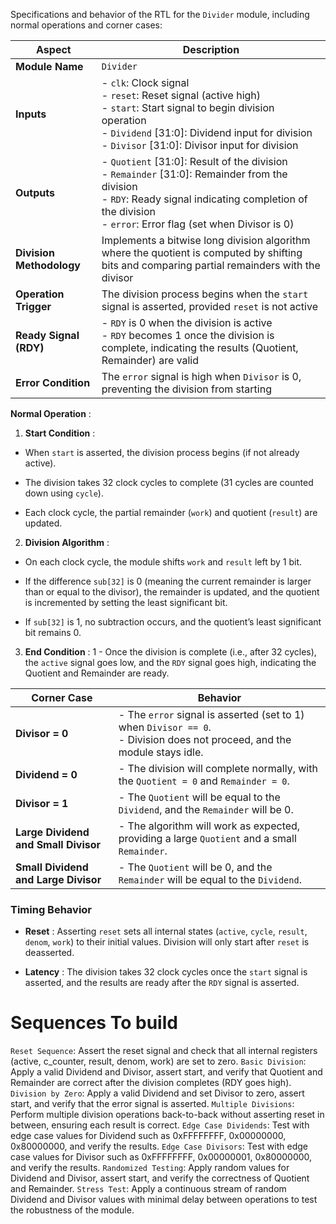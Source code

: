Specifications and behavior of the RTL for the `Divider` module, including normal operations and corner cases:

| **Aspect**              | **Description**                                                                                       |
|-------------------------|-------------------------------------------------------------------------------------------------------|
| **Module Name**         | `Divider`                                                                                            |
| **Inputs**              | - `clk`: Clock signal <br> - `reset`: Reset signal (active high) <br> - `start`: Start signal to begin division operation <br> - `Dividend` [31:0]: Dividend input for division <br> - `Divisor` [31:0]: Divisor input for division |
| **Outputs**             | - `Quotient` [31:0]: Result of the division <br> - `Remainder` [31:0]: Remainder from the division <br> - `RDY`: Ready signal indicating completion of the division <br> - `error`: Error flag (set when Divisor is 0) |
| **Division Methodology**| Implements a bitwise long division algorithm where the quotient is computed by shifting bits and comparing partial remainders with the divisor |
| **Operation Trigger**   | The division process begins when the `start` signal is asserted, provided `reset` is not active     |
| **Ready Signal (RDY)**  | - `RDY` is 0 when the division is active <br> - `RDY` becomes 1 once the division is complete, indicating the results (Quotient, Remainder) are valid |
| **Error Condition**     | The `error` signal is high when `Divisor` is 0, preventing the division from starting               |


**Normal Operation** : 
1. **Start Condition** : 
  - When `start` is asserted, the division process begins (if not already active).
 
  - The division takes 32 clock cycles to complete (31 cycles are counted down using `cycle`).
 
  - Each clock cycle, the partial remainder (`work`) and quotient (`result`) are updated.
 
2. **Division Algorithm** : 
  - On each clock cycle, the module shifts `work` and `result` left by 1 bit.
 
  - If the difference `sub[32]` is 0 (meaning the current remainder is larger than or equal to the divisor), the remainder is updated, and the quotient is incremented by setting the least significant bit.
 
  - If `sub[32]` is 1, no subtraction occurs, and the quotient’s least significant bit remains 0.
 
3. **End Condition** : 
1 - Once the division is complete (i.e., after 32 cycles), the `active` signal goes low, and the `RDY` signal goes high, indicating the Quotient and Remainder are ready.

| **Corner Case**|**Behavior**|
|-----|----------------------------------------------------|
| **Divisor = 0**                       | - The `error` signal is asserted (set to 1) when `Divisor == 0`. <br> - Division does not proceed, and the module stays idle. |
| **Dividend = 0**                      | - The division will complete normally, with the `Quotient = 0` and `Remainder = 0`.                                   |
| **Divisor = 1**                       | - The `Quotient` will be equal to the `Dividend`, and the `Remainder` will be 0.                                    |
| **Large Dividend and Small Divisor**  | - The algorithm will work as expected, providing a large `Quotient` and a small `Remainder`.                        |
| **Small Dividend and Large Divisor**  | - The `Quotient` will be 0, and the `Remainder` will be equal to the `Dividend`.                                    |

### Timing Behavior 
 
- **Reset** : Asserting `reset` sets all internal states (`active`, `cycle`, `result`, `denom`, `work`) to their initial values. Division will only start after `reset` is deasserted.
 
- **Latency** : The division takes 32 clock cycles once the `start` signal is asserted, and the results are ready after the `RDY` signal is asserted.


# Sequences To build

`Reset Sequence`: Assert the reset signal and check that all internal registers (active, c_counter, result, denom, work) are set to zero.
`Basic Division`: Apply a valid Dividend and Divisor, assert start, and verify that Quotient and Remainder are correct after the division completes (RDY goes high).
`Division by Zero`: Apply a valid Dividend and set Divisor to zero, assert start, and verify that the error signal is asserted.
`Multiple Divisions`: Perform multiple division operations back-to-back without asserting reset in between, ensuring each result is correct.
`Edge Case Dividends`: Test with edge case values for Dividend such as 0xFFFFFFFF, 0x00000000, 0x80000000, and verify the results.
`Edge Case Divisors`: Test with edge case values for Divisor such as 0xFFFFFFFF, 0x00000001, 0x80000000, and verify the results.
`Randomized Testing`: Apply random values for Dividend and Divisor, assert start, and verify the correctness of Quotient and Remainder.
`Stress Test`: Apply a continuous stream of random Dividend and Divisor values with minimal delay between operations to test the robustness of the module.
